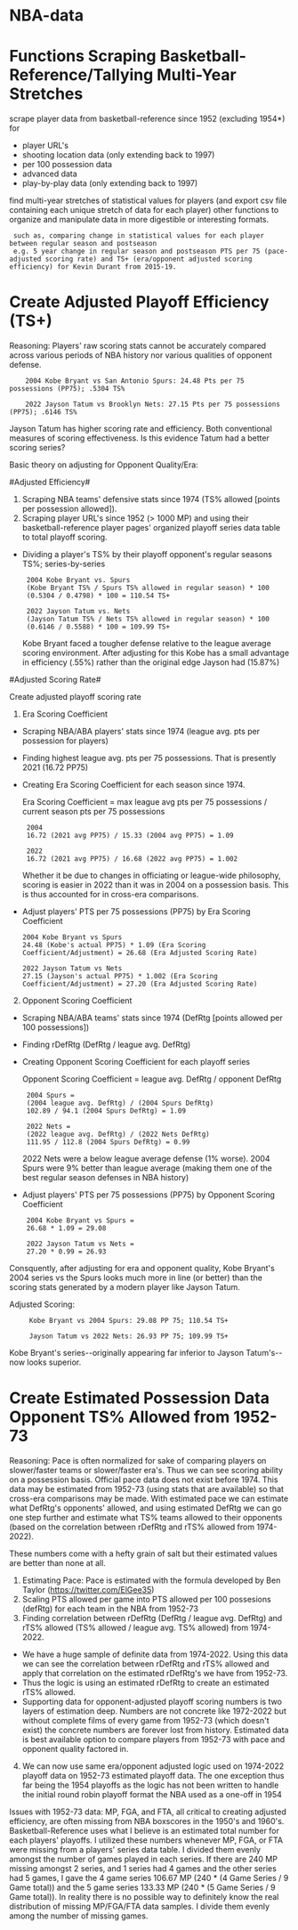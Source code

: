 # NBA-data
# Functions Scraping Basketball-Reference/Tallying Multi-Year Stretches
 scrape player data from basketball-reference since 1952 (excluding 1954*) for
   * player URL's
   * shooting location data (only extending back to 1997)
   * per 100 possession data
   * advanced data
   * play-by-play data (only extending back to 1997)
   
 find multi-year stretches of statistical values for players (and export csv file containing each unique stretch of data for each player) other functions to organize and manipulate data in more digestible or interesting formats.
 
     such as, comparing change in statistical values for each player between regular season and postseason
     e.g. 5 year change in regular season and postseason PTS per 75 (pace-adjusted scoring rate) and TS+ (era/opponent adjusted scoring efficiency) for Kevin Durant from 2015-19.
     
     
     
 # Create Adjusted Playoff Efficiency (TS+)
 
  Reasoning: Players' raw scoring stats cannot be accurately compared across various periods of NBA history nor various qualities of opponent defense.
  

    
        2004 Kobe Bryant vs San Antonio Spurs: 24.48 Pts per 75 possessions (PP75); .5304 TS%
        
        2022 Jayson Tatum vs Brooklyn Nets: 27.15 Pts per 75 possessions (PP75); .6146 TS%
      
  Jayson Tatum has higher scoring rate and efficiency. Both conventional measures of scoring effectiveness. Is this evidence Tatum had a better scoring series?
  
  Basic theory on adjusting for Opponent Quality/Era: 
  
  #Adjusted Efficiency#
  
  1. Scraping NBA teams' defensive stats since 1974 (TS% allowed [points per possession allowed]).
  2. Scraping player URL's since 1952 (> 1000 MP) and using their basketball-reference player pages' organized playoff series data table to total playoff scoring.
   * Dividing a player's TS% by their playoff opponent's regular seasons TS%; series-by-series


      
          2004 Kobe Bryant vs. Spurs
          (Kobe Bryant TS% / Spurs TS% allowed in regular season) * 100
          (0.5304 / 0.4798) * 100 = 110.54 TS+
          
          2022 Jayson Tatum vs. Nets
          (Jayson Tatum TS% / Nets TS% allowed in regular season) * 100
          (0.6146 / 0.5588) * 100 = 109.99 TS+
          
      Kobe Bryant faced a tougher defense relative to the league average scoring environment. After adjusting for this Kobe has a small advantage in efficiency (.55%)       rather than the original edge Jayson had (15.87%)
      
 #Adjusted Scoring Rate#

 Create adjusted playoff scoring rate
  1. Era Scoring Coefficient
   * Scraping NBA/ABA players' stats since 1974 (league avg. pts per possession for players)
   * Finding highest league avg. pts per 75 possessions. That is presently 2021 (16.72 PP75) 
   * Creating Era Scoring Coefficient for each season since 1974.

      Era Scoring Coefficient = max league avg pts per 75 possessions / current season pts per 75 possessions

      
          2004  
          16.72 (2021 avg PP75) / 15.33 (2004 avg PP75) = 1.09
          
          2022  
          16.72 (2021 avg PP75) / 16.68 (2022 avg PP75) = 1.002

      Whether it be due to changes in officiating or league-wide philosophy, scoring is easier in 2022 than it was in 2004 on a possession basis. This is thus accounted for in cross-era comparisons. 

   * Adjust players' PTS per 75 possessions (PP75) by Era Scoring Coefficient


      
         2004 Kobe Bryant vs Spurs
         24.48 (Kobe's actual PP75) * 1.09 (Era Scoring Coefficient/Adjustment) = 26.68 (Era Adjusted Scoring Rate)
         
         2022 Jayson Tatum vs Nets
         27.15 (Jayson's actual PP75) * 1.002 (Era Scoring Coefficient/Adjustment) = 27.20 (Era Adjusted Scoring Rate)
      
  2. Opponent Scoring Coefficient
   * Scraping NBA/ABA teams' stats since 1974 (DefRtg [points allowed per 100 possessions])
   * Finding rDefRtg (DefRtg / league avg. DefRtg)
   * Creating Opponent Scoring Coefficient for each playoff series

      Opponent Scoring Coefficient = league avg. DefRtg / opponent DefRtg


      
          2004 Spurs =
          (2004 league avg. DefRtg) / (2004 Spurs DefRtg)
          102.89 / 94.1 (2004 Spurs DefRtg) = 1.09
          
          2022 Nets =
          (2022 league avg. DefRtg) / (2022 Nets DefRtg)
          111.95 / 112.8 (2004 Spurs DefRtg) = 0.99
          
      2022 Nets were a below league average defense (1% worse). 2004 Spurs were 9% better than league average (making them one of the best regular season defenses in         NBA history)
      

   * Adjust players' PTS per 75 possessions (PP75) by Opponent Scoring Coefficient


      
          2004 Kobe Bryant vs Spurs =    
          26.68 * 1.09 = 29.08
          
          2022 Jayson Tatum vs Nets =    
          27.20 * 0.99 = 26.93
      
   Consquently, after adjusting for era and opponent quality, Kobe Bryant's 2004 series vs the Spurs looks much more in line (or better) than the scoring stats generated by a modern player like Jayson Tatum.
   
   Adjusted Scoring:
   
         Kobe Bryant vs 2004 Spurs: 29.08 PP 75; 110.54 TS+

         Jayson Tatum vs 2022 Nets: 26.93 PP 75; 109.99 TS+
   
   Kobe Bryant's series--originally appearing far inferior to Jayson Tatum's--now looks superior.
   
# Create Estimated Possession Data Opponent TS% Allowed from 1952-73

  Reasoning: Pace is often normalized for sake of comparing players on slower/faster teams or slower/faster era's. Thus we can see scoring ability on a possession basis. Official pace data does not exist before 1974. This data may be estimated from 1952-73 (using stats that are available) so that cross-era comparisons may be made. With estimated pace we can estimate what DefRtg's opponents' allowed, and using estimated DefRtg we can go one step further and estimate what TS% teams allowed to their opponents (based on the correlation between rDefRtg and rTS% allowed from 1974-2022).
  
  These numbers come with a hefty grain of salt but their estimated values are better than none at all.
  
  1. Estimating Pace: Pace is estimated with the formula developed by Ben Taylor (https://twitter.com/ElGee35)
  2. Scaling PTS allowed per game into PTS allowed per 100 possesions (defRtg) for each team in the NBA from 1952-73
  3. Finding correlation between rDefRtg (DefRtg / league avg. DefRtg) and rTS% allowed (TS% allowed / league avg. TS% allowed) from 1974-2022.
  * We have a huge sample of definite data from 1974-2022. Using this data we can see the correlation between rDefRtg and rTS% allowed and apply that correlation on the estimated rDefRtg's we have from 1952-73.
  * Thus the logic is using an estimated rDefRtg to create an estimated rTS% allowed.
  * Supporting data for opponent-adjusted playoff scoring numbers is two layers of estimation deep. Numbers are not concrete like 1972-2022 but without complete films of every game from 1952-73 (which doesn't exist) the concrete numbers are forever lost from history. Estimated data is best available option to compare players from 1952-73 with pace and opponent quality factored in.
  4. We can now use same era/opponent adjusted logic used on 1974-2022 playoff data on 1952-73 estimated playoff data. The one exception thus far being the 1954 playoffs as the logic has not been written to handle the initial round robin playoff format the NBA used as a one-off in 1954

Issues with 1952-73 data: MP, FGA, and FTA, all critical to creating adjusted efficiency, are often missing from NBA boxscores in the 1950's and 1960's. Basketball-Reference uses what I believe is an estimated total number for each players' playoffs. I utilized these numbers whenever MP, FGA, or FTA were missing from a players' series data table. I divided them evenly amongst the number of games played in each series. If there are 240 MP missing amongst 2 series, and 1 series had 4 games and the other series had 5 games, I gave the 4 game series 106.67 MP (240 * (4 Game Series / 9 Game total)) and the 5 game series 133.33 MP (240 * (5 Game Series / 9 Game total)). In reality there is no possible way to definitely know the real distribution of missing MP/FGA/FTA data samples. I divide them evenly among the number of missing games.
